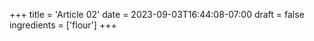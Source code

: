 +++
title = 'Article 02'
date = 2023-09-03T16:44:08-07:00
draft = false
ingredients = ['flour']
+++
